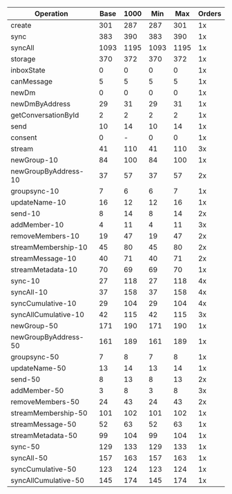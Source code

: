 | Operation | Base | 1000 | Min | Max | Orders |
| --- | --- | --- | --- | --- | --- |
| create | 301 | 287 | 287 | 301 | 1x |
| sync | 383 | 390 | 383 | 390 | 1x |
| syncAll | 1093 | 1195 | 1093 | 1195 | 1x |
| storage | 370 | 372 | 370 | 372 | 1x |
| inboxState | 0 | 0 | 0 | 0 | 1x |
| canMessage | 5 | 5 | 5 | 5 | 1x |
| newDm | 0 | 0 | 0 | 0 | 1x |
| newDmByAddress | 29 | 31 | 29 | 31 | 1x |
| getConversationById | 2 | 2 | 2 | 2 | 1x |
| send | 10 | 14 | 10 | 14 | 1x |
| consent | 0 | - | 0 | 0 | 1x |
| stream | 41 | 110 | 41 | 110 | 3x |
| newGroup-10 | 84 | 100 | 84 | 100 | 1x |
| newGroupByAddress-10 | 37 | 57 | 37 | 57 | 2x |
| groupsync-10 | 7 | 6 | 6 | 7 | 1x |
| updateName-10 | 16 | 12 | 12 | 16 | 1x |
| send-10 | 8 | 14 | 8 | 14 | 2x |
| addMember-10 | 4 | 11 | 4 | 11 | 3x |
| removeMembers-10 | 19 | 47 | 19 | 47 | 2x |
| streamMembership-10 | 45 | 80 | 45 | 80 | 2x |
| streamMessage-10 | 40 | 71 | 40 | 71 | 2x |
| streamMetadata-10 | 70 | 69 | 69 | 70 | 1x |
| sync-10 | 27 | 118 | 27 | 118 | 4x |
| syncAll-10 | 37 | 158 | 37 | 158 | 4x |
| syncCumulative-10 | 29 | 104 | 29 | 104 | 4x |
| syncAllCumulative-10 | 42 | 115 | 42 | 115 | 3x |
| newGroup-50 | 171 | 190 | 171 | 190 | 1x |
| newGroupByAddress-50 | 161 | 189 | 161 | 189 | 1x |
| groupsync-50 | 7 | 8 | 7 | 8 | 1x |
| updateName-50 | 13 | 14 | 13 | 14 | 1x |
| send-50 | 8 | 13 | 8 | 13 | 2x |
| addMember-50 | 3 | 8 | 3 | 8 | 3x |
| removeMembers-50 | 24 | 43 | 24 | 43 | 2x |
| streamMembership-50 | 101 | 102 | 101 | 102 | 1x |
| streamMessage-50 | 52 | 63 | 52 | 63 | 1x |
| streamMetadata-50 | 99 | 104 | 99 | 104 | 1x |
| sync-50 | 129 | 133 | 129 | 133 | 1x |
| syncAll-50 | 157 | 163 | 157 | 163 | 1x |
| syncCumulative-50 | 123 | 124 | 123 | 124 | 1x |
| syncAllCumulative-50 | 145 | 174 | 145 | 174 | 1x |
